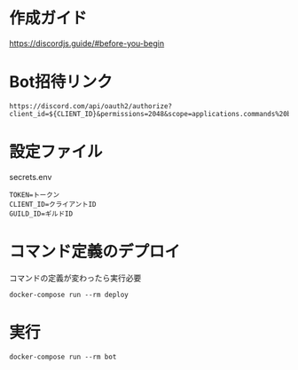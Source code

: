 # 作成ガイド

https://discordjs.guide/#before-you-begin

# Bot招待リンク

```
https://discord.com/api/oauth2/authorize?client_id=${CLIENT_ID}&permissions=2048&scope=applications.commands%20bot
```

# 設定ファイル

secrets.env

```
TOKEN=トークン
CLIENT_ID=クライアントID
GUILD_ID=ギルドID
```

# コマンド定義のデプロイ

コマンドの定義が変わったら実行必要

```
docker-compose run --rm deploy
```

# 実行

```
docker-compose run --rm bot
```
